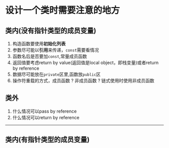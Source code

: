 # 设计一个类时需要注意的地方

## 类内(没有指针类型的成员变量)

1. 构造函数要使用**初始化列表**
2. 参数尽可能以**引用**来传递，`const`需要看情况
3. 函数名后是否要加`const`,常量成员函数
4. 返回值要考虑return by value(返回值是local object，即栈变量)或者return by reference
5. 数据尽可能放在`private`区里,函数放`public`区
6. 操作符重载的方式，成员函数 ? 非成员函数 ? 链式使用时使用非成员函数

## 类外

1. 什么情况可以pass by reference
2. 什么情况可以return by reference

---

## 类内(有指针类型的成员变量)

